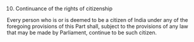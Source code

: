 10. Continuance of the rights of citizenship

Every person who is or is deemed to be a citizen of India under any of the foregoing provisions of this Part shall, subject to the provisions of any law that may be made by Parliament, continue to be such citizen.

